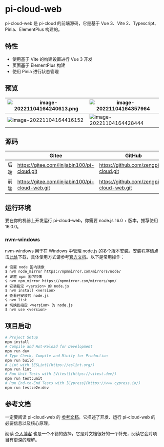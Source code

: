 # pi-cloud-web

pi-cloud-web 是 pi-cloud 的前端源码，它是基于 Vue 3、Vite 2、Typescript、Pinia、ElementPlus 构建的。

## 特性

- 使用基于 Vite 的构建设置进行 Vue 3 开发
- 页面基于 ElementPlus 构建
- 使用 Pinia 进行状态管理

## 预览

| ![image-20221104164240613.png](https://gitee.com/linjiabin100/pi-cloud-resource/raw/master/imgs/image-20221104164240613.png) | ![image-20221104164357964](https://gitee.com/linjiabin100/pi-cloud-resource/raw/master/imgs/image-20221104164357964.png) |
| ------------------------------------------------------------ | ------------------------------------------------------------ |
| ![image-20221104164416152](https://gitee.com/linjiabin100/pi-cloud-resource/raw/master/imgs/image-20221104164416152.png) | ![image-20221104164428444](https://gitee.com/linjiabin100/pi-cloud-resource/raw/master/imgs/image-20221104164428444.png) |

## 源码

|      | Gitee                                           | GitHub                                     |
| ---- | ----------------------------------------------- | ------------------------------------------ |
| 后端 | https://gitee.com/linjiabin100/pi-cloud.git     | https://github.com/zengpi/pi-cloud.git     |
| 前端 | https://gitee.com/linjiabin100/pi-cloud-web.git | https://github.com/zengpi/pi-cloud-web.git |

## 运行环境  

要在你的机器上开发运行 pi-cloud-web，你需要 node.js 16.0 + 版本，推荐使用 16.0.0。

### nvm-windows

nvm-windows 用于在 Windows 中管理 node.js 的多个版本安装。安装程序请点击[此处](https://github.com/coreybutler/nvm-windows/releases)下载，具体使用方式请参考[官方文档](https://github.com/coreybutler/nvm-windows)。以下是常用操作：

```shell
# 设置 node 国内镜像
$ nvm node_mirror https://npmmirror.com/mirrors/node/
# 设置 npm 国内镜像
$ nvm npm_mirror https://npmmirror.com/mirrors/npm/
# 安装指定 <version> 的 node.js
$ nvm install <version>
# 查看已安装的 node.js
$ nvm list
# 切换到指定 <version> 的 node.js
$ nvm use <version>
```

## 项目启动

```bash
# Project Setup
npm install
# Compile and Hot-Reload for Development
npm run dev
# Type-Check, Compile and Minify for Production
npm run build
# Lint with [ESLint](https://eslint.org/)
npm run lint
# Run Unit Tests with [Vitest](https://vitest.dev/)
npm run test:unit
# Run End-to-End Tests with [Cypress](https://www.cypress.io/)
npm run test:e2e:dev
```

## 参考文档

一定要阅读 pi-cloud-web 的 [参考文档](https://www.yuque.com/docs/share/26538748-5447-4df7-a96f-f4688004c7d3)，它描述了开发、运行 pi-cloud-web 的必要信息以及核心原理。

阅读 [个人博客](https://www.cnblogs.com/zn-pi/) 也是一个不错的选择，它是对文档很好的一个补充，阅读它会对项目有更深的理解。

